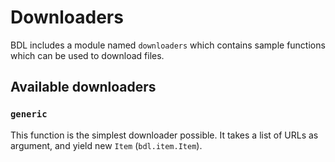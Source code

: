 # Downloaders
BDL includes a module named `downloaders` which contains sample functions
which can be used to download files.

## Available downloaders

### `generic`
This function is the simplest downloader possible. It takes a list of URLs
as argument, and yield new `Item` (`bdl.item.Item`).
